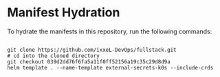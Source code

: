 
# Manifest Hydration

To hydrate the manifests in this repository, run the following commands:

```shell

git clone https://github.com/ixxeL-DevOps/fullstack.git
# cd into the cloned directory
git checkout 039d2dd76f6fa5a11f0ff52156a19c35c29d8d9a
helm template . --name-template external-secrets-k0s --include-crds
```
